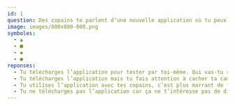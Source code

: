 ```yaml
---
id: 1
question: Des copains te parlent d’une nouvelle application où tu peux discuter en vidéo avec des personnes au hasard.
image: images/800x800-000.png
symboles:
  - ▲
  - ■
  - ◆
  - ●
reponses:
  - Tu télécharges l’application pour tester par toi-même. Qui vas-tu rencontrer aujourd’hui ?
  - Tu télécharges l’application mais tu fais attention à cacher ta caméra pour ne pas montrer ton visage.
  - Tu utilises l’application avec tes copains, c’est plus marrant de faire une vidéo en groupe !
  - Tu ne télécharges pas l’application car ça ne t’intéresse pas de discuter avec des inconnus et c’est peut-être risqué.
---
```


